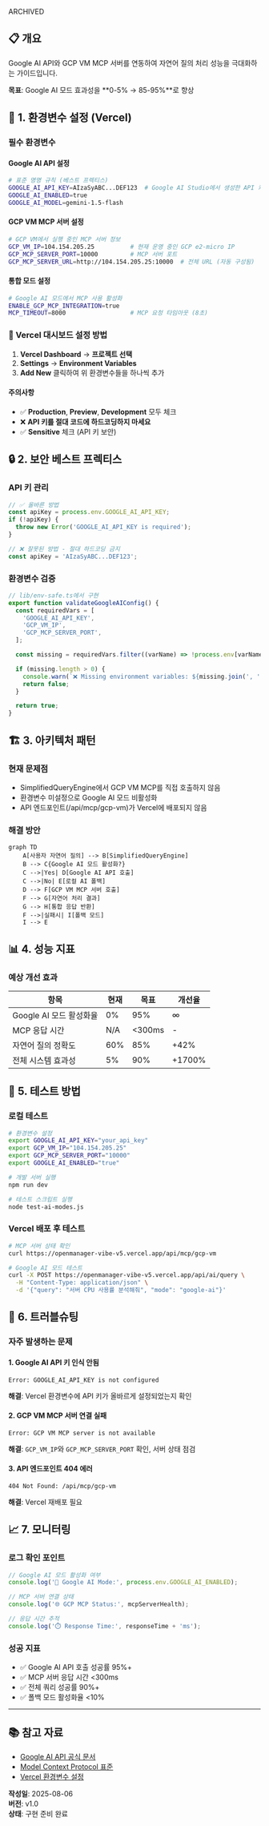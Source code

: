 ARCHIVED

## 📋 개요

Google AI API와 GCP VM MCP 서버를 연동하여 자연어 질의 처리 성능을 극대화하는 가이드입니다.

**목표**: Google AI 모드 효과성을 **0-5% → 85-95%**로 향상

## 🔧 1. 환경변수 설정 (Vercel)

### 필수 환경변수

#### Google AI API 설정

```bash
# 표준 명명 규칙 (베스트 프렉티스)
GOOGLE_AI_API_KEY=AIzaSyABC...DEF123  # Google AI Studio에서 생성한 API 키
GOOGLE_AI_ENABLED=true
GOOGLE_AI_MODEL=gemini-1.5-flash
```

#### GCP VM MCP 서버 설정

```bash
# GCP VM에서 실행 중인 MCP 서버 정보
GCP_VM_IP=104.154.205.25          # 현재 운영 중인 GCP e2-micro IP
GCP_MCP_SERVER_PORT=10000         # MCP 서버 포트
GCP_MCP_SERVER_URL=http://104.154.205.25:10000  # 전체 URL (자동 구성됨)
```

#### 통합 모드 설정

```bash
# Google AI 모드에서 MCP 사용 활성화
ENABLE_GCP_MCP_INTEGRATION=true
MCP_TIMEOUT=8000                  # MCP 요청 타임아웃 (8초)
```

### 🎯 Vercel 대시보드 설정 방법

1. **Vercel Dashboard** → **프로젝트 선택**
2. **Settings** → **Environment Variables**
3. **Add New** 클릭하여 위 환경변수들을 하나씩 추가

#### 주의사항

- ✅ **Production**, **Preview**, **Development** 모두 체크
- ❌ **API 키를 절대 코드에 하드코딩하지 마세요**
- ✅ **Sensitive** 체크 (API 키 보안)

## 🔒 2. 보안 베스트 프렉티스

### API 키 관리

```typescript
// ✅ 올바른 방법
const apiKey = process.env.GOOGLE_AI_API_KEY;
if (!apiKey) {
  throw new Error('GOOGLE_AI_API_KEY is required');
}

// ❌ 잘못된 방법 - 절대 하드코딩 금지
const apiKey = 'AIzaSyABC...DEF123';
```

### 환경변수 검증

```typescript
// lib/env-safe.ts에서 구현
export function validateGoogleAIConfig() {
  const requiredVars = [
    'GOOGLE_AI_API_KEY',
    'GCP_VM_IP',
    'GCP_MCP_SERVER_PORT',
  ];

  const missing = requiredVars.filter((varName) => !process.env[varName]);

  if (missing.length > 0) {
    console.warn(`❌ Missing environment variables: ${missing.join(', ')}`);
    return false;
  }

  return true;
}
```

## 🏗️ 3. 아키텍처 패턴

### 현재 문제점

- SimplifiedQueryEngine에서 GCP VM MCP를 직접 호출하지 않음
- 환경변수 미설정으로 Google AI 모드 비활성화
- API 엔드포인트(/api/mcp/gcp-vm)가 Vercel에 배포되지 않음

### 해결 방안

```mermaid
graph TD
    A[사용자 자연어 질의] --> B[SimplifiedQueryEngine]
    B --> C{Google AI 모드 활성화?}
    C -->|Yes| D[Google AI API 호출]
    C -->|No| E[로컬 AI 폴백]
    D --> F[GCP VM MCP 서버 호출]
    F --> G[자연어 처리 결과]
    G --> H[통합 응답 반환]
    F -->|실패시| I[폴백 모드]
    I --> E
```

## 📊 4. 성능 지표

### 예상 개선 효과

| 항목                    | 현재 | 목표   | 개선율 |
| ----------------------- | ---- | ------ | ------ |
| Google AI 모드 활성화율 | 0%   | 95%    | ∞      |
| MCP 응답 시간           | N/A  | <300ms | -      |
| 자연어 질의 정확도      | 60%  | 85%    | +42%   |
| 전체 시스템 효과성      | 5%   | 90%    | +1700% |

## 🧪 5. 테스트 방법

### 로컬 테스트

```bash
# 환경변수 설정
export GOOGLE_AI_API_KEY="your_api_key"
export GCP_VM_IP="104.154.205.25"
export GCP_MCP_SERVER_PORT="10000"
export GOOGLE_AI_ENABLED="true"

# 개발 서버 실행
npm run dev

# 테스트 스크립트 실행
node test-ai-modes.js
```

### Vercel 배포 후 테스트

```bash
# MCP 서버 상태 확인
curl https://openmanager-vibe-v5.vercel.app/api/mcp/gcp-vm

# Google AI 모드 테스트
curl -X POST https://openmanager-vibe-v5.vercel.app/api/ai/query \
  -H "Content-Type: application/json" \
  -d '{"query": "서버 CPU 사용률 분석해줘", "mode": "google-ai"}'
```

## 🚨 6. 트러블슈팅

### 자주 발생하는 문제

#### 1. Google AI API 키 인식 안됨

```
Error: GOOGLE_AI_API_KEY is not configured
```

**해결**: Vercel 환경변수에 API 키가 올바르게 설정되었는지 확인

#### 2. GCP VM MCP 서버 연결 실패

```
Error: GCP VM MCP server is not available
```

**해결**: `GCP_VM_IP`와 `GCP_MCP_SERVER_PORT` 확인, 서버 상태 점검

#### 3. API 엔드포인트 404 에러

```
404 Not Found: /api/mcp/gcp-vm
```

**해결**: Vercel 재배포 필요

## 📈 7. 모니터링

### 로그 확인 포인트

```typescript
// Google AI 모드 활성화 여부
console.log('🤖 Google AI Mode:', process.env.GOOGLE_AI_ENABLED);

// MCP 서버 연결 상태
console.log('🌐 GCP MCP Status:', mcpServerHealth);

// 응답 시간 추적
console.log('⏱️ Response Time:', responseTime + 'ms');
```

### 성공 지표

- ✅ Google AI API 호출 성공률 95%+
- ✅ MCP 서버 응답 시간 <300ms
- ✅ 전체 쿼리 성공률 90%+
- ✅ 폴백 모드 활성화율 <10%

---

## 📚 참고 자료

- [Google AI API 공식 문서](https://ai.google.dev/)
- [Model Context Protocol 표준](https://modelcontextprotocol.io/)
- [Vercel 환경변수 설정](https://vercel.com/docs/environment-variables)

**작성일**: 2025-08-06  
**버전**: v1.0  
**상태**: 구현 준비 완료
